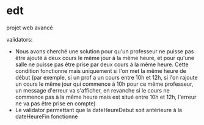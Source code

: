 # edt
projet web avancé

validators: 
- Nous avons cherché une solution pour qu'un professeur ne puisse pas être ajouté à deux cours le même jour à la même heure, et pour qu'une salle ne puisse pas être prise par deux cours à la même heure. Cette condition fonctionne mais uniquement si l'on met la même heure de début (par exemple, si un prof a un cours entre 10h et 12h, si l'on rajoute un cours le même jour qui commence à 10h pour ce même professeur, un message d'erreur va s'afficher, en revanche si le cours ne commence pas à la même heure mais est situé entre 10h et 12h, l'erreur ne va pas être prise en compte)
- Le validator permettant que la dateHeureDebut soit antérieure à la dateHeureFin fonctionne 
